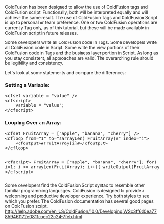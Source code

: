 <p>
	ColdFusion has been designed to allow the use of ColdFusion tags and ColdFusion script. Functionally, both will be interpreted equally and will achieve the same result. The use of ColdFusion Tags and ColdFusion Script is up to personal or team preference. One or two ColdFusion operations are currently Tag only, as of this tutorial, but these will be made available in ColdFusion script in future releases.
</p>
<p>
Some developers write all ColdFusion code in Tags. Some developers write all ColdFusion code in Script. Some write the view portions of their ColdFusion code in Tags and the business layer portion in Script. As long as you stay consistent, all approaches are valid. The overarching rule should be legibility and consistency.
</p>
<p>
Let's look at some statements and compare the differences:
</p>
<h3>
Setting a Variable:
</h3>
<pre class="prettyprint">
&lt;cfset variable = "value" /&gt;
&lt;cfscript&gt;
    variable = "value";
&lt;/cfscript&gt;
</pre>
<h3>
Looping Over an Array:
</h3>
<pre class="prettyprint">
&lt;cfset FruitArray = ["apple", "banana", "cherry"] /&gt;
&lt;cfloop from="1" to="#arrayLen( FruitArray)#" index="i"&gt;
    &lt;cfoutput&gt;#FruitArray[i]#&lt;/cfoutput&gt;
&lt;/cfloop&gt;

&lt;cfscript&gt;
    FruitArray = ["apple", "banana", "cherry"];
    for( i=1; i <= arrayLen(FruitArray); i++){
        writeOutput(FruitArray[i]);
    }
&lt;/cfscript&gt;
</pre>
<p>
Some developers find the ColdFusion Script syntax to resemble other familiar programming languages. ColdFusion is designed to provide a welcoming and productive developer experience. Try both styles to see which you prefer. The ColdFusion documentation has several good pages on ColdFusion script. <a href="http://help.adobe.com/en_US/ColdFusion/10.0/Developing/WSc3ff6d0ea77859461172e0811cbec22c24-7feb.html" target="_new">http://help.adobe.com/en_US/ColdFusion/10.0/Developing/WSc3ff6d0ea77859461172e0811cbec22c24-7feb.html</a>
</p>